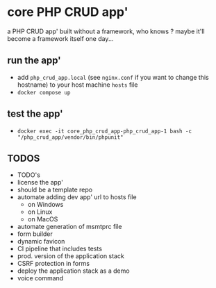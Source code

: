 # core PHP CRUD app'

a PHP CRUD app' built without a framework, who knows ? maybe it'll become a framework itself one day...

## run the app'

- add `php_crud_app.local` (see `nginx.conf` if you want to change this hostname) to your host machine `hosts` file
- `docker compose up`

## test the app'

- `docker exec -it core_php_crud_app-php_crud_app-1 bash -c "/php_crud_app/vendor/bin/phpunit"`

## TODOS

- TODO's
- license the app'
- should be a template repo
- automate adding dev app' url to hosts file
  - on Windows
  - on Linux
  - on MacOS
- automate generation of msmtprc file
- form builder
- dynamic favicon
- CI pipeline that includes tests
- prod. version of the application stack
- CSRF protection in forms
- deploy the application stack as a demo
- voice command
